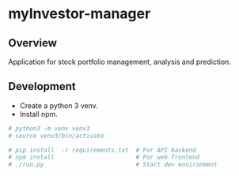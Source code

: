 # myInvestor-manager

## Overview

Application for stock portfolio management, analysis and prediction.

## Development

* Create a python 3 venv.
* Install npm.

```bash
# python3 -m venv venv3
# source venv3/bin/activate

# pip install  -r requirements.txt  # For API backend
# npm install                       # For web frontend
# ./run.py                          # Start dev environment
```